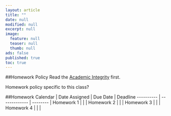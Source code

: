 ```yaml
---
layout: article
title: ""
date: null
modified: null
excerpt: null
image: 
  feature: null
  teaser: null
  thumb: null
ads: false
published: true
toc: true
---
```


##Homework Policy
Read the [Academic Integrity](http://www.faculty.umd.edu/teach/integrity.html) first.

Homework policy specific to this class?

##Homework Calendar
  | Date Assigned | Due Date | Deadline
---------- | ------------- | -------- |
Homework 1 |               |          |
Homework 2 |               |          |
Homework 3 |               |          |
Homework 4 |               |          |